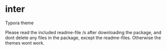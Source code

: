 # inter

Typora theme

Please read the included readme-file /s after downloading the package,
and dont delete any files in the package, except the readme-files.
Otherwise the themes wont work.
